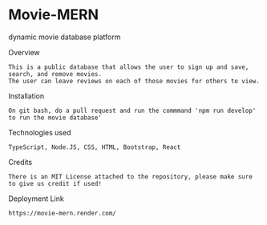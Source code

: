 # Movie-MERN
dynamic movie database platform


Overview

    This is a public database that allows the user to sign up and save, search, and remove movies.
    The user can leave reviews on each of those movies for others to view.

Installation

    On git bash, do a pull request and run the commmand 'npm run develop' to run the movie database'

Technologies used

    TypeScript, Node.JS, CSS, HTML, Bootstrap, React

Credits

    There is an MIT License attached to the repository, please make sure to give us credit if used!

Deployment Link

    https://movie-mern.render.com/



